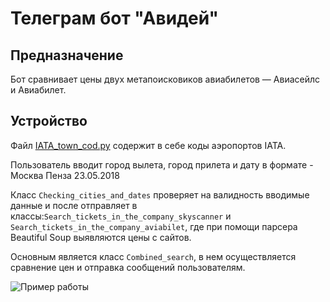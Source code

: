 # Телеграм бот "Авидей"
## Предназначение
Бот сравнивает цены двух метапоисковиков авиабилетов — Авиасейлс и Авиабилет.
## Устройство
Файл [IATA_town_cod.py](https://github.com/zakhar-petukhov/telegram_avia_bot/blob/master/IATA_town_cod.py) содержит в себе коды аэропортов IATA.

Пользователь вводит город вылета, город прилета и дату в формате - Москва Пенза 23.05.2018

Класс ```Checking_cities_and_dates``` проверяет на валидность вводимые данные и после отправляет в классы:```Search_tickets_in_the_company_skyscanner``` и ```Search_tickets_in_the_company_aviabilet```, где при помощи парсера Beautiful Soup выявляются цены с сайтов.

Основным является класс ```Combined_search```, в нем осуществляется сравнение цен и отправка сообщений пользователям.

![Пример работы](https://i.ibb.co/6BcGfKD/photo-2018-12-14-18-27-27.jpg)
